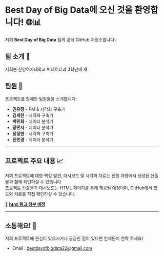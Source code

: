 # Best Day of Big Data에 오신 것을 환영합니다! 🌐📊

저희 **Best Day of Big Data** 팀의 공식 GitHub 저장소입니다💡

## 팀 소개 🎉
저희는 한양여자대학교 빅데이터과 3학년에 재

## 팀원 🌟

프로젝트를 함께한 팀원들을 소개합니다:

- **권유정** - PM & 시각화 구축가
- **김세린** - 시각화 구축가 
- **박민희** - 데이터 분석가 
- **장민지** - 데이터 분석가
- **정정현** - 시각화 구축가
- **진민경** - 데이터 분석가

---

## 프로젝트 주요 내용 📈

저희 프로젝트에 대한 핵심 발견, 대시보드 및 시각화 자료는 진행 과정에서 생성된 산출물과 함께 확인하실 수 있습니다.  
프로젝트 산출물과 대시보드는 HTML 페이지를 통해 제공될 예정이며, GitHub에서 코드와 자료를 직접 확인하실 수 있습니다.

🔗 **[html 링크 첨부 예정](https://github.com/BDBD-hywu)**  

---

## 소통해요! 🤝

저희 프로젝트에 관심이 있으시거나 궁금한 점이 있다면 언제든지 연락 주세요!

- Email : bestdayofbigdata22@gmail.com

<!--
**BDBD-hywu/BDBD-hywu** is a ✨ _special_ ✨ repository because its `README.md` (this file) appears on your GitHub profile.
-->

